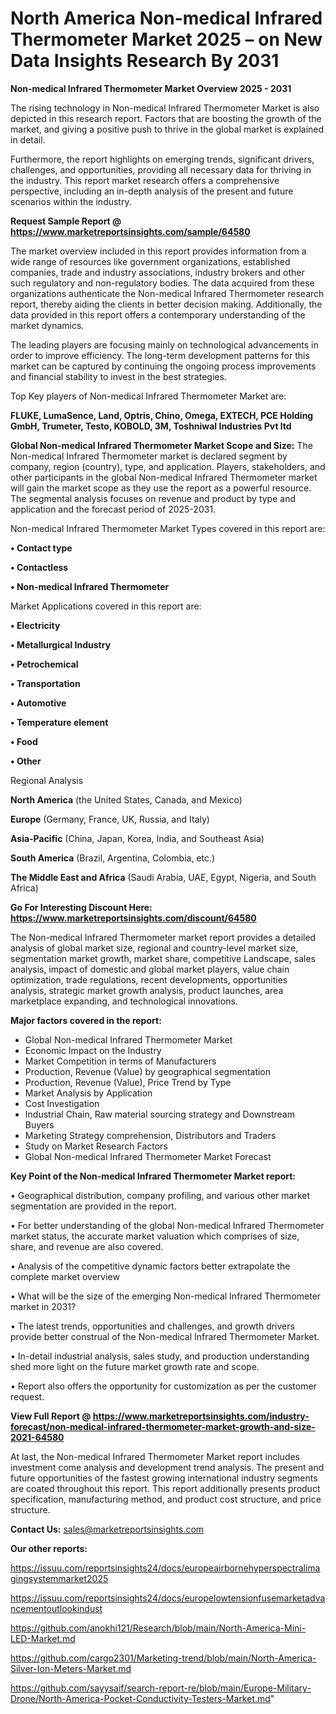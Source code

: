 # North America Non-medical Infrared Thermometer Market 2025 – on New Data Insights Research By 2031

<Strong> Non-medical Infrared Thermometer Market Overview 2025 - 2031</strong>

The rising technology in Non-medical Infrared Thermometer Market is also depicted in this research report. Factors that are boosting the growth of the market, and giving a positive push to thrive in the global market is explained in detail.

Furthermore, the report highlights on emerging trends, significant drivers, challenges, and opportunities, providing all necessary data for thriving in the industry. This report market research offers a comprehensive perspective, including an in-depth analysis of the present and future scenarios within the industry.

<strong>Request Sample Report @ <a href=https://www.marketreportsinsights.com/sample/64580>https://www.marketreportsinsights.com/sample/64580</a></strong>

The market overview included in this report provides information from a wide range of resources like government organizations, established companies, trade and industry associations, industry brokers and other such regulatory and non-regulatory bodies. The data acquired from these organizations authenticate the Non-medical Infrared Thermometer research report, thereby aiding the clients in better decision making. Additionally, the data provided in this report offers a contemporary understanding of the market dynamics.

The leading players are focusing mainly on technological advancements in order to improve efficiency. The long-term development patterns for this market can be captured by continuing the ongoing process improvements and financial stability to invest in the best strategies.

Top Key players of Non-medical Infrared Thermometer Market are:

<strong>FLUKE, LumaSence, Land, Optris, Chino, Omega, EXTECH, PCE Holding GmbH, Trumeter, Testo, KOBOLD, 3M, Toshniwal Industries Pvt ltd</strong>

<strong><b>Global Non-medical Infrared Thermometer Market Scope and Size:</b></strong>
The Non-medical Infrared Thermometer market is declared segment by company, region (country), type, and application. Players, stakeholders, and other participants in the global Non-medical Infrared Thermometer market will gain the market scope as they use the report as a powerful resource. The segmental analysis focuses on revenue and product by type and application and the forecast period of 2025-2031.

Non-medical Infrared Thermometer Market Types covered in this report are:

<strong>• Contact type

• Contactless

• Non-medical Infrared Thermometer</strong>

Market Applications covered in this report are:

<strong>• Electricity

• Metallurgical Industry

• Petrochemical

• Transportation

• Automotive

• Temperature element

• Food

• Other</strong> 

Regional Analysis

<strong>North America</strong> (the United States, Canada, and Mexico)

<strong>Europe</strong> (Germany, France, UK, Russia, and Italy)

<strong>Asia-Pacific</strong> (China, Japan, Korea, India, and Southeast Asia)

<strong>South America</strong> (Brazil, Argentina, Colombia, etc.)

<strong>The Middle East and Africa</strong> (Saudi Arabia, UAE, Egypt, Nigeria, and South Africa)

<strong>Go For Interesting Discount Here: <a href=https://www.marketreportsinsights.com/discount/64580>https://www.marketreportsinsights.com/discount/64580</a></strong>

The Non-medical Infrared Thermometer market report provides a detailed analysis of global market size, regional and country-level market size, segmentation market growth, market share, competitive Landscape, sales analysis, impact of domestic and global market players, value chain optimization, trade regulations, recent developments, opportunities analysis, strategic market growth analysis, product launches, area marketplace expanding, and technological innovations.

<strong><b>Major factors covered in the report:</b></strong>
<ul>
  <li>Global Non-medical Infrared Thermometer Market </li>
  <li>Economic Impact on the Industry</li>
  <li>Market Competition in terms of Manufacturers</li>
  <li>Production, Revenue (Value) by geographical segmentation</li>
  <li>Production, Revenue (Value), Price Trend by Type</li>
  <li>Market Analysis by Application</li>
  <li>Cost Investigation</li>
  <li>Industrial Chain, Raw material sourcing strategy and Downstream Buyers</li>
  <li>Marketing Strategy comprehension, Distributors and Traders</li>
  <li>Study on Market Research Factors</li>
  <li>Global Non-medical Infrared Thermometer Market Forecast</li>
</ul>

<strong><b>Key Point of the Non-medical Infrared Thermometer Market report:</b></strong>

• Geographical distribution, company profiling, and various other market segmentation are provided in the report.

• For better understanding of the global Non-medical Infrared Thermometer market status, the accurate market valuation which comprises of size, share, and revenue are also covered.

• Analysis of the competitive dynamic factors better extrapolate the complete market overview

• What will be the size of the emerging Non-medical Infrared Thermometer market in 2031?

• The latest trends, opportunities and challenges, and growth drivers provide better construal of the Non-medical Infrared Thermometer Market.

• In-detail industrial analysis, sales study, and production understanding shed more light on the future market growth rate and scope.

• Report also offers the opportunity for customization as per the customer request.

<strong><b>View Full Report @ <a href=https://www.marketreportsinsights.com/industry-forecast/non-medical-infrared-thermometer-market-growth-and-size-2021-64580>https://www.marketreportsinsights.com/industry-forecast/non-medical-infrared-thermometer-market-growth-and-size-2021-64580</a></b></strong>


At last, the Non-medical Infrared Thermometer Market report includes investment come analysis and development trend analysis. The present and future opportunities of the fastest growing international industry segments are coated throughout this report. This report additionally presents product specification, manufacturing method, and product cost structure, and price structure.

<strong>Contact Us:</strong>
sales@marketreportsinsights.com

<strong>Our other reports:</strong>

<a href=https://issuu.com/reportsinsights24/docs/europeairbornehyperspectralimagingsystemmarket2025>https://issuu.com/reportsinsights24/docs/europeairbornehyperspectralimagingsystemmarket2025</a>

<a href=https://issuu.com/reportsinsights24/docs/europelowtensionfusemarketadvancementoutlookindust>https://issuu.com/reportsinsights24/docs/europelowtensionfusemarketadvancementoutlookindust</a>

<a href=https://github.com/anokhi121/Research/blob/main/North-America-Mini-LED-Market.md>https://github.com/anokhi121/Research/blob/main/North-America-Mini-LED-Market.md</a>

<a href=https://github.com/cargo2301/Marketing-trend/blob/main/North-America-Silver-Ion-Meters-Market.md>https://github.com/cargo2301/Marketing-trend/blob/main/North-America-Silver-Ion-Meters-Market.md</a>

<a href=https://github.com/sayysaif/search-report-re/blob/main/Europe-Military-Drone/North-America-Pocket-Conductivity-Testers-Market.md>https://github.com/sayysaif/search-report-re/blob/main/Europe-Military-Drone/North-America-Pocket-Conductivity-Testers-Market.md</a>"

